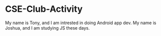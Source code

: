 # CSE-Club-Activity

My name is Tony, and I am intrested in doing Android app dev.
My name is Joshua, and I am studying JS these days.
